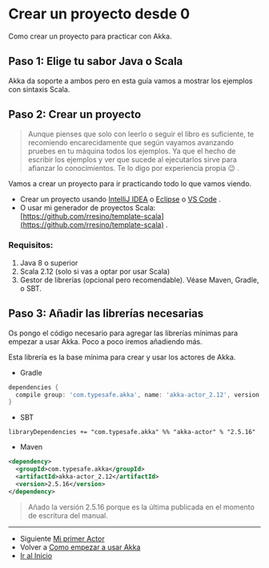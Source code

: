 # Crear un proyecto desde 0

Como crear un proyecto para practicar con Akka.

## Paso 1: Elige tu sabor Java o Scala

Akka da soporte a ambos pero en esta guía vamos a mostrar los ejemplos con sintaxis Scala.

## Paso 2: Crear un proyecto

> Aunque pienses que solo con leerlo o seguir el libro es suficiente, te recomiendo encarecidamente que según vayamos avanzando pruebes en tu máquina todos los ejemplos. Ya que el hecho de escribir los ejemplos y ver que sucede al ejecutarlos sirve para afianzar lo conocimientos. Te lo digo por experiencia propia :wink: .
  
Vamos a crear un proyecto para ir practicando todo lo que vamos viendo.

- Crear un proyecto usando [IntelliJ IDEA](https://www.jetbrains.com/idea/) o [Eclipse](https://www.eclipse.org/) o [VS Code](https://code.visualstudio.com/) .
- O usar mi generador de proyectos Scala: [https://github.com/rresino/template-scala​](https://github.com/rresino/template-scala​) .

### Requisitos:

1. Java 8 o superior
2. Scala 2.12 (solo si vas a optar por usar Scala)
3. Gestor de librerías (opcional pero recomendable). Véase Maven, Gradle, o SBT.

## Paso 3: Añadir las librerías necesarias

Os pongo el código necesario para agregar las librerías mínimas para empezar a usar Akka. Poco a poco iremos añadiendo más.

Esta librería es la base mínima para crear y usar los actores de Akka.

- Gradle

```groovy
dependencies {
  compile group: 'com.typesafe.akka', name: 'akka-actor_2.12', version: '2.5.16'
}
```

- SBT

```
libraryDependencies += "com.typesafe.akka" %% "akka-actor" % "2.5.16"
```

- Maven

```xml
<dependency>
  <groupId>com.typesafe.akka</groupId>
  <artifactId>akka-actor_2.12</artifactId>
  <version>2.5.16</version>
</dependency>
```

> Añado la versión 2.5.16 porque es la última publicada en el momento de escritura del manual.

---

- Siguiente [Mi primer Actor](./03_my_first_actor.md)
- Volver a [Como empezar a usar Akka](./01_how_to_begin.md)
- [Ir al Inicio](../README.md)
